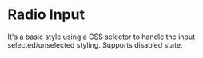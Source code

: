 # Radio Input
It's a basic style using a CSS selector to handle the input selected/unselected styling.
Supports disabled state.
